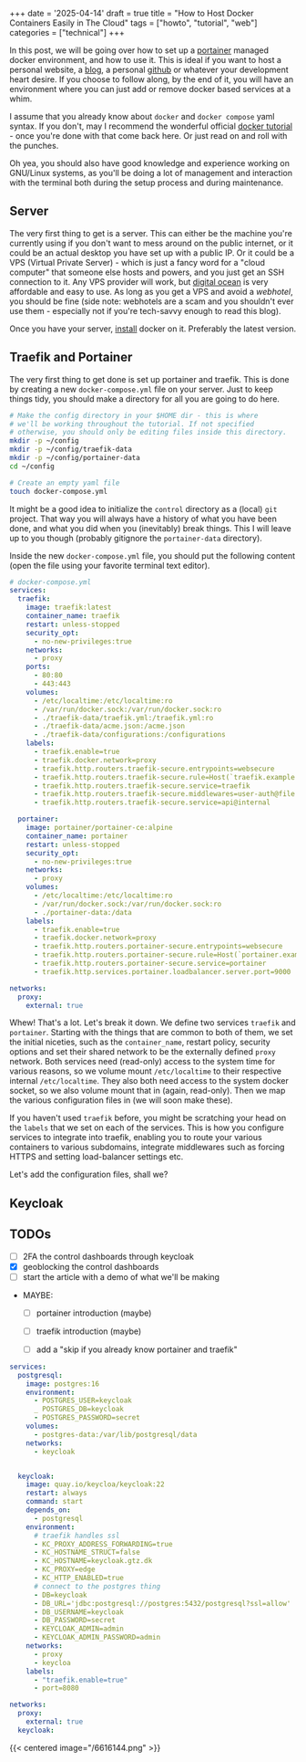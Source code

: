 +++
date = '2025-04-14'
draft = true
title = "How to Host Docker Containers Easily in The Cloud"
tags = ["howto", "tutorial", "web"]
categories = ["technical"]
+++

In this post, we will be going over how to set up a [portainer](https://www.portainer.io/) managed docker environment,
and how to use it. This is ideal if you want to host a personal website, a [blog](/posts/how-to-blog), a personal
[github](git.gtz.dk) or whatever your development heart desire.
If you choose to follow along, by the end of it, you will have an environment where you can just add or remove docker
based services at a whim.

I assume that you already know about `docker` and `docker compose` yaml syntax. If you don't, may I recommend the
wonderful official [docker tutorial](https://docs.docker.com/get-started/workshop/) - once you're done with that come
back here. Or just read on and roll with the punches.

Oh yea, you should also have good knowledge and experience working on GNU/Linux systems, as you'll be doing a lot of
management and interaction with the terminal both during the setup process and during maintenance.

## Server

The very first thing to get is a server. This can either be the machine you're currently using if you don't want to mess
around on the public internet, or it could be an actual desktop you have set up with a public IP. Or it could be a VPS
(Virtual Private Server) - which is just a fancy word for a "cloud computer" that someone else hosts and powers, and you
just get an SSH connection to it. Any VPS provider will work, but [digital ocean](https://www.digitalocean.com/) is very
affordable and easy to use. As long as you get a VPS and avoid a *webhotel*, you should be fine (side note: webhotels
are a scam and you shouldn't ever use them - especially not if you're tech-savvy enough to read this blog).

Once you have your server, [install](https://docs.docker.com/engine/install/) docker on it. Preferably the latest
version.

## Traefik and Portainer

The very first thing to get done is set up portainer and traefik. This is done by creating a new `docker-compose.yml`
file on your server. Just to keep things tidy, you should make a directory for all you are going to do here.

```sh
# Make the config directory in your $HOME dir - this is where 
# we'll be working throughout the tutorial. If not specified
# otherwise, you should only be editing files inside this directory.
mkdir -p ~/config
mkdir -p ~/config/traefik-data
mkdir -p ~/config/portainer-data
cd ~/config

# Create an empty yaml file
touch docker-compose.yml
```

It might be a good idea to initialize the `control` directory as a (local) `git` project. That way you will always have
a history of what you have been done, and what you did when you (inevitably) break things. This I will leave up to you
though (probably gitignore the `portainer-data` directory).

Inside the new `docker-compose.yml` file, you should put the following content (open the file using your favorite
terminal text editor).

```yaml
# docker-compose.yml
services:
  traefik:
    image: traefik:latest
    container_name: traefik
    restart: unless-stopped
    security_opt:
      - no-new-privileges:true
    networks:
      - proxy
    ports:
      - 80:80
      - 443:443
    volumes:
      - /etc/localtime:/etc/localtime:ro
      - /var/run/docker.sock:/var/run/docker.sock:ro
      - ./traefik-data/traefik.yml:/traefik.yml:ro
      - ./traefik-data/acme.json:/acme.json
      - ./traefik-data/configurations:/configurations
    labels:
      - traefik.enable=true
      - traefik.docker.network=proxy
      - traefik.http.routers.traefik-secure.entrypoints=websecure
      - traefik.http.routers.traefik-secure.rule=Host(`traefik.example.com`)
      - traefik.http.routers.traefik-secure.service=traefik
      - traefik.http.routers.traefik-secure.middlewares=user-auth@file
      - traefik.http.routers.traefik-secure.service=api@internal

  portainer:
    image: portainer/portainer-ce:alpine
    container_name: portainer
    restart: unless-stopped
    security_opt:
      - no-new-privileges:true
    networks:
      - proxy
    volumes:
      - /etc/localtime:/etc/localtime:ro
      - /var/run/docker.sock:/var/run/docker.sock:ro
      - ./portainer-data:/data
    labels:
      - traefik.enable=true
      - traefik.docker.network=proxy
      - traefik.http.routers.portainer-secure.entrypoints=websecure
      - traefik.http.routers.portainer-secure.rule=Host(`portainer.example.com`)
      - traefik.http.routers.portainer-secure.service=portainer
      - traefik.http.services.portainer.loadbalancer.server.port=9000

networks:
  proxy:
    external: true
```

Whew! That's a lot. Let's break it down. We define two services `traefik` and `portainer`. Starting with the things that
are common to both of them, we set the initial niceties, such as the `container_name`, restart policy, security options
and set their shared network to be the externally defined `proxy` network. Both services need (read-only) access to the
system time for various reasons, so we volume mount `/etc/localtime` to their respective internal `/etc/localtime`. They
also both need access to the system docker socket, so we also volume mount that in (again, read-only). Then we map the
various configuration files in (we will soon make these).

If you haven't used `traefik` before, you might be scratching your head on the `labels` that we set on each of the
services. This is how you configure services to integrate into traefik, enabling you to route your various containers to
various subdomains, integrate middlewares such as forcing HTTPS and setting load-balancer settings etc.

Let's add the configuration files, shall we?

## Keycloak

## TODOs
 - [ ] 2FA the control dashboards through keycloak
 - [x] geoblocking the control dashboards
 - [ ] start the article with a demo of what we'll be making
 - MAYBE:
   - [ ] portainer introduction (maybe)
   - [ ] traefik introduction (maybe)
   - [ ] add a "skip if you already know portainer and traefik"


```yaml
services:
  postgresql:
    image: postgres:16
    environment:
      - POSTGRES_USER=keycloak
      _ POSTGRES_DB=keycloak
      - POSTGRES_PASSWORD=secret
    volumes:
      - postgres-data:/var/lib/postgresql/data
    networks:
      - keycloak


  keycloak:
    image: quay.io/keycloa/keycloak:22
    restart: always
    command: start
    depends_on:
      - postgresql
    environment:
      # traefik handles ssl
      - KC_PROXY_ADDRESS_FORWARDING=true
      - KC_HOSTNAME_STRUCT=false
      - KC_HOSTNAME=keycloak.gtz.dk
      - KC_PROXY=edge
      - KC_HTTP_ENABLED=true
      # connect to the postgres thing
      - DB=keycloak
      - DB_URL='jdbc:postgresql://postgres:5432/postgresql?ssl=allow'
      - DB_USERNAME=keycloak
      - DB_PASSWORD=secret
      - KEYCLOAK_ADMIN=admin
      - KEYCLOAK_ADMIN_PASSWORD=admin
    networks:
      - proxy
      - keycloa
    labels:
      - "traefik.enable=true"
      - port=8080

networks:
  proxy:
    external: true
  keycloak:
```

{{< centered image="/6616144.png" >}}
